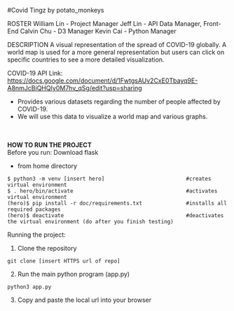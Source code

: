 #Covid Tingz by potato_monkeys

ROSTER
William Lin - Project Manager
Jeff Lin - API Data Manager, Front-End
Calvin Chu - D3 Manager
Kevin Cai - Python Manager

DESCRIPTION
A visual representation of the spread of COVID-19 globally. A world map is used for a more general representation but users can click on specific countries to see a more detailed visualization.

COVID-19 API
Link: https://docs.google.com/document/d/1FwtgsAUv2CxE0Tbayq9E-A8nmJcBiQHQIy0M7hv_qSg/edit?usp=sharing
- Provides various datasets regarding the number of people affected by COVID-19.
- We will use this data to visualize a world map and various graphs.

<br><br>
**HOW TO RUN THE PROJECT**
<br>Before you run: Download flask
- from home directory
```
$ python3 -m venv [insert hero]                          #creates virtual environment
$ . hero/bin/activate                                    #activates virtual environment
(hero)$ pip install -r doc/requirements.txt              #installs all required packages
(hero)$ deactivate                                       #deactivates the virtual environment (do after you finish testing)
```

Running the project:
1. Clone the repository
```
git clone [insert HTTPS url of repo]
```
2. Run the main python program (app.py)
```
python3 app.py
```
3. Copy and paste the local url into your browser
